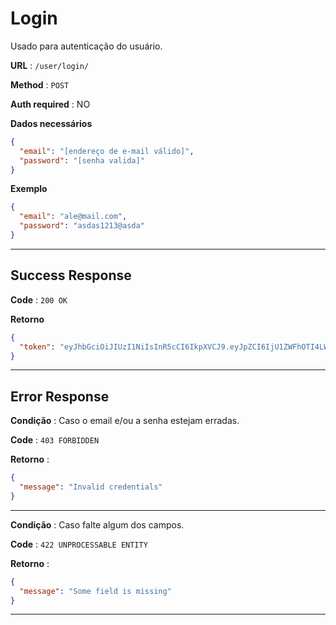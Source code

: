 # Login

Usado para autenticação do usuário.

**URL** : `/user/login/`

**Method** : `POST`

**Auth required** : NO

**Dados necessários**

```json
{
  "email": "[endereço de e-mail válido]",
  "password": "[senha valida]"
}
```

**Exemplo**

```json
{
  "email": "ale@mail.com",
  "password": "asdas1213@asda"
}
```

---

## Success Response

**Code** : `200 OK`

**Retorno**

```json
{
  "token": "eyJhbGciOiJIUzI1NiIsInR5cCI6IkpXVCJ9.eyJpZCI6IjU1ZWFhOTI4LWY2ZDctNDMwMi1iNGY5LWE5NWU1Y2E3ZTc5MyIsImlhdCI6MTYyNDEzMDE5MywiZXhwIjoxNjI0MjE2NTkzfQ.Cxh1y1LMcTqcj3MJ3qKPiy0wI2NffjrY5JMsTZtOq8o"
}
```

---

## Error Response

**Condição** : Caso o email e/ou a senha estejam erradas.

**Code** : `403 FORBIDDEN`

**Retorno** :

```json
{
  "message": "Invalid credentials"
}
```

---

**Condição** : Caso falte algum dos campos.

**Code** : `422 UNPROCESSABLE ENTITY`

**Retorno** :

```json
{
  "message": "Some field is missing"
}
```

---
